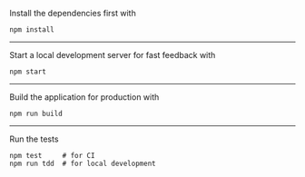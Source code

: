 Install the dependencies first with

```
npm install
```

---

Start a local development server for fast feedback with

```
npm start
```

---

Build the application for production with

```
npm run build
```

---

Run the tests

```
npm test     # for CI
npm run tdd  # for local development
```
